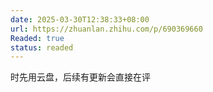 ```yaml
---
date: 2025-03-30T12:38:33+08:00
url: https://zhuanlan.zhihu.com/p/690369660
Readed: true
status: readed
---
```

时先用云盘，后续有更新会直接在评